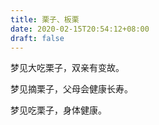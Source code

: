 ```yaml
---
title: 栗子、板栗
date: 2020-02-15T20:54:12+08:00
draft: false
---
```


梦见大吃栗子，双亲有变故。


梦见摘栗子，父母会健康长寿。


梦见吃栗子，身体健康。
